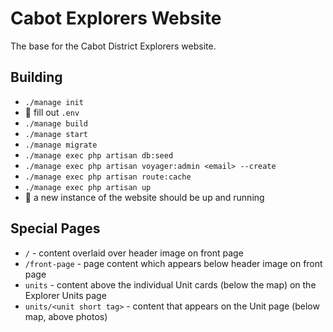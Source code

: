 # Cabot Explorers Website
The base for the Cabot District Explorers website.

## Building
* `./manage init`
* 📝 fill out `.env`
* `./manage build`
* `./manage start`
* `./manage migrate`
* `./manage exec php artisan db:seed`
* `./manage exec php artisan voyager:admin <email> --create`
* `./manage exec php artisan route:cache`
* `./manage exec php artisan up`
* 🤞 a new instance of the website should be up and running

## Special Pages
* `/` - content overlaid over header image on front page
* `/front-page` - page content which appears below header image on front page
* `units` - content above the individual Unit cards (below the map) on the Explorer Units page
* `units/<unit short tag>` - content that appears on the Unit page (below map, above photos)
